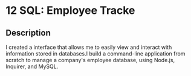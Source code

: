 # 12 SQL: Employee Tracke

## Description 

I created a interface that allows me to easily view and interact with information stored in databases.I build a command-line application from scratch to manage a company's employee database, using Node.js, Inquirer, and MySQL.



   



